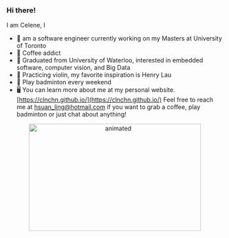 ### Hi there! 

I am Celene, I

- 🌱 am a software engineer currently working on my Masters at University of Toronto 
- 🍵 Coffee addict
- 🐳 Graduated from University of Waterloo, interested in embedded software, computer vision, and Big Data
- 🎵 Practicing violin, my favorite inspiration is Henry Lau
- 🏸 Play badminton every weekend
- 🖥 You can learn more about me at my personal website. [https://clnchn.github.io/](https://clnchn.github.io/)
Feel free to reach me at [hsuan_ling@hotmail.com](hsuan_ling@hotmail.com) if you want to grab a coffee, play badminton or just chat about anything! 
<p align="center"><img src=https://media.giphy.com/media/aNqEFrYVnsS52/giphy.gif alt="animated" width="400" height="250"/> </p>


<!---
hl5chen/hl5chen is a ✨ special ✨ repository because its `README.md` (this file) appears on your GitHub profile.
You can click the Preview link to take a look at your changes.
--->
